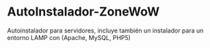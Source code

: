 # AutoInstalador-ZoneWoW
Autoinstalador para servidores, incluye también un instalador para un entorno LAMP con (Apache, MySQL, PHP5)
